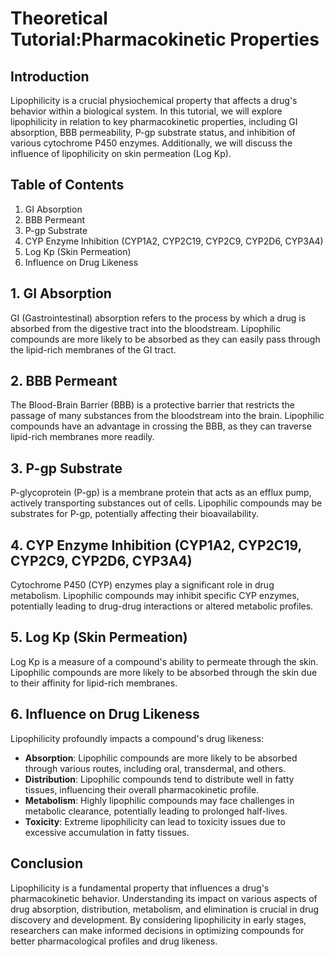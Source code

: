 # Theoretical Tutorial:Pharmacokinetic Properties

## Introduction
Lipophilicity is a crucial physiochemical property that affects a drug's behavior within a biological system. In this tutorial, we will explore lipophilicity in relation to key pharmacokinetic properties, including GI absorption, BBB permeability, P-gp substrate status, and inhibition of various cytochrome P450 enzymes. Additionally, we will discuss the influence of lipophilicity on skin permeation (Log Kp).

## Table of Contents
1. GI Absorption
2. BBB Permeant
3. P-gp Substrate
4. CYP Enzyme Inhibition (CYP1A2, CYP2C19, CYP2C9, CYP2D6, CYP3A4)
5. Log Kp (Skin Permeation)
6. Influence on Drug Likeness

## 1. GI Absorption
GI (Gastrointestinal) absorption refers to the process by which a drug is absorbed from the digestive tract into the bloodstream. Lipophilic compounds are more likely to be absorbed as they can easily pass through the lipid-rich membranes of the GI tract.

## 2. BBB Permeant
The Blood-Brain Barrier (BBB) is a protective barrier that restricts the passage of many substances from the bloodstream into the brain. Lipophilic compounds have an advantage in crossing the BBB, as they can traverse lipid-rich membranes more readily.

## 3. P-gp Substrate
P-glycoprotein (P-gp) is a membrane protein that acts as an efflux pump, actively transporting substances out of cells. Lipophilic compounds may be substrates for P-gp, potentially affecting their bioavailability.

## 4. CYP Enzyme Inhibition (CYP1A2, CYP2C19, CYP2C9, CYP2D6, CYP3A4)
Cytochrome P450 (CYP) enzymes play a significant role in drug metabolism. Lipophilic compounds may inhibit specific CYP enzymes, potentially leading to drug-drug interactions or altered metabolic profiles.

## 5. Log Kp (Skin Permeation)
Log Kp is a measure of a compound's ability to permeate through the skin. Lipophilic compounds are more likely to be absorbed through the skin due to their affinity for lipid-rich membranes.

## 6. Influence on Drug Likeness
Lipophilicity profoundly impacts a compound's drug likeness:
- **Absorption**: Lipophilic compounds are more likely to be absorbed through various routes, including oral, transdermal, and others.
- **Distribution**: Lipophilic compounds tend to distribute well in fatty tissues, influencing their overall pharmacokinetic profile.
- **Metabolism**: Highly lipophilic compounds may face challenges in metabolic clearance, potentially leading to prolonged half-lives.
- **Toxicity**: Extreme lipophilicity can lead to toxicity issues due to excessive accumulation in fatty tissues.

## Conclusion
Lipophilicity is a fundamental property that influences a drug's pharmacokinetic behavior. Understanding its impact on various aspects of drug absorption, distribution, metabolism, and elimination is crucial in drug discovery and development. By considering lipophilicity in early stages, researchers can make informed decisions in optimizing compounds for better pharmacological profiles and drug likeness.